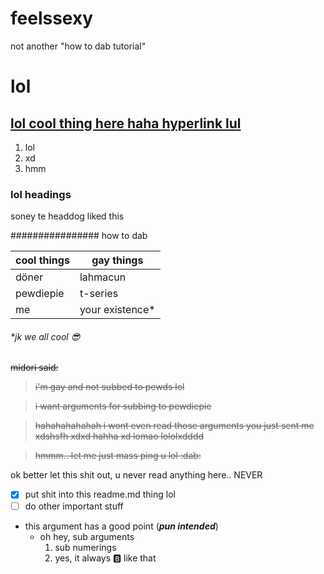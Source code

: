 # feelssexy
not another "how to dab tutorial"

# lol

[lol cool thing here haha hyperlink lul](http://gayman.gq)
-------------
1. lol
2. xd
4132. hmm

### lol headings
soney te headdog liked this

################ how to dab

cool things | gay things
-----|-----
döner | lahmacun
pewdiepie | t-series
me | your existence*


###### *jk we all cool :sunglasses:

~~midori said:~~
> ~~i'm gay and not subbed to pewds lol~~

> ~~i want arguments for subbing to pewdiepie~~ 

> ~~hahahahahahah i wont even read those arguments you just sent me xdshsfh xdxd hahha xd lomao lololxdddd~~

> ~~hmmm.. let me just mass ping u lol :dab:~~

ok better let this shit out, u never read anything here.. NEVER

- [x] put shit into this readme.md thing lol
- [ ] do other important stuff

- this argument has a good point (***pun intended***)
  - oh hey, sub arguments
    1. sub numerings
    1337. yes, it always :b: like that
